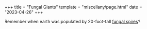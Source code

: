 +++
title = "Fungal Giants"
template = "miscellany/page.html"
date = "2023-04-26"
+++

Remember when earth was populated by 20-foot-tall [fungal spires](https://en.wikipedia.org/wiki/Prototaxites)?